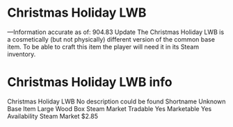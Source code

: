 # Christmas Holiday LWB

—Information accurate as of: 904.83 Update
The Christmas Holiday LWB is a cosmetically (but not physically) different version of the common base item. To be able to craft this item the player will need it in its Steam inventory.
# Christmas Holiday LWB info

Christmas Holiday LWB
No description could be found
Shortname
Unknown
Base Item
Large Wood Box
Steam Market
Tradable
Yes
Marketable
Yes
Availability
Steam Market
$2.85

